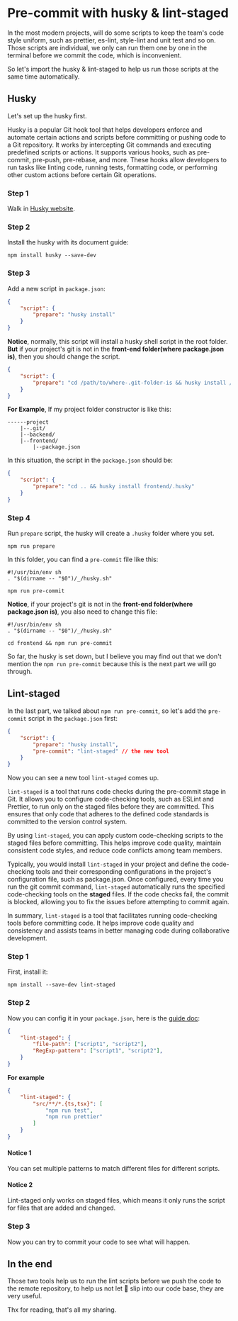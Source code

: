 # Pre-commit with husky & lint-staged
In the most modern projects, will do some scripts to keep the team's code style uniform, such as prettier, es-lint, style-lint and unit test and so on. Those scripts are individual, we only can run them one by one in the terminal before we commit the code, which is inconvenient.

So let's import the husky & lint-staged to help us run those scripts at the same time automatically.

## Husky
Let's set up the husky first.

Husky is a popular Git hook tool that helps developers enforce and automate certain actions and scripts before committing or pushing code to a Git repository. It works by intercepting Git commands and executing predefined scripts or actions. It supports various hooks, such as pre-commit, pre-push, pre-rebase, and more. These hooks allow developers to run tasks like linting code, running tests, formatting code, or performing other custom actions before certain Git operations.

### Step 1
Walk in [Husky website](https://typicode.github.io/husky/).

### Step 2
Install the husky with its document guide:

```
npm install husky --save-dev
```

### Step 3
Add a new script in `package.json`:
```json
{
    "script": {
        "prepare": "husky install"
    }
}
```
**Notice**, normally, this script will install a husky shell script in the root folder. **But** if your project's git is not in the **front-end folder(where package.json is)**, then you should change the script.
```json
{
    "script": {
        "prepare": "cd /path/to/where-.git-folder-is && husky install /path/to/where-husky-need-to-install/.husky"
    }
}
```
**For Example**, If my project folder constructor is like this:
```
------project
    |--.git/
    |--backend/
    |--frontend/
        |--package.json
```
In this situation, the script in the `package.json` should be:
```json
{
    "script": {
        "prepare": "cd .. && husky install frontend/.husky"
    }
}
```

### Step 4
Run `prepare` script, the husky will create a `.husky` folder where you set.
```
npm run prepare
```
In this folder, you can find a `pre-commit` file like this:
```shell
#!/usr/bin/env sh
. "$(dirname -- "$0")/_/husky.sh"

npm run pre-commit
```
**Notice**, if your project's git is not in the **front-end folder(where package.json is)**, you also need to change this file:
```shell
#!/usr/bin/env sh
. "$(dirname -- "$0")/_/husky.sh"

cd frontend && npm run pre-commit
```
So far, the husky is set down, but I believe you may find out that we don't mention the `npm run pre-commit` because this is the next part we will go through.

## Lint-staged
In the last part, we talked about `npm run pre-commit`, so let's add the `pre-commit` script in the `package.json` first:
```json
{
    "script": {
        "prepare": "husky install",
        "pre-commit": "lint-staged" // the new tool
    }
}
```
Now you can see a new tool `lint-staged` comes up.

`lint-staged` is a tool that runs code checks during the pre-commit stage in Git. It allows you to configure code-checking tools, such as ESLint and Prettier, to run only on the staged files before they are committed. This ensures that only code that adheres to the defined code standards is committed to the version control system.

By using `lint-staged`, you can apply custom code-checking scripts to the staged files before committing. This helps improve code quality, maintain consistent code styles, and reduce code conflicts among team members.

Typically, you would install `lint-staged` in your project and define the code-checking tools and their corresponding configurations in the project's configuration file, such as package.json. Once configured, every time you run the git commit command, `lint-staged` automatically runs the specified code-checking tools on the **staged** files. If the code checks fail, the commit is blocked, allowing you to fix the issues before attempting to commit again.

In summary, `lint-staged` is a tool that facilitates running code-checking tools before committing code. It helps improve code quality and consistency and assists teams in better managing code during collaborative development.

### Step 1
First, install it:
```
npm install --save-dev lint-staged
```

### Step 2
Now you can config it in your `package.json`, here is the [guide doc](https://github.com/lint-staged/lint-staged):
```json
{
    "lint-staged": {
        "file-path": ["script1", "script2"],
        "RegExp-pattern": ["script1", "script2"],
    }
}
```
**For example**
```json
{
    "lint-staged": {
        "src/**/*.{ts,tsx}": [
            "npm run test",
            "npm run prettier"
        ]
    }
}
```

#### Notice 1
You can set multiple patterns to match different files for different scripts.

#### Notice 2
Lint-staged only works on staged files, which means it only runs the script for files that are added and changed.

### Step 3
Now you can try to commit your code to see what will happen.

## In the end
Those two tools help us to run the lint scripts before we push the code to the remote repository, to help us not let 💩 slip into our code base, they are very useful.

Thx for reading, that's all my sharing.
